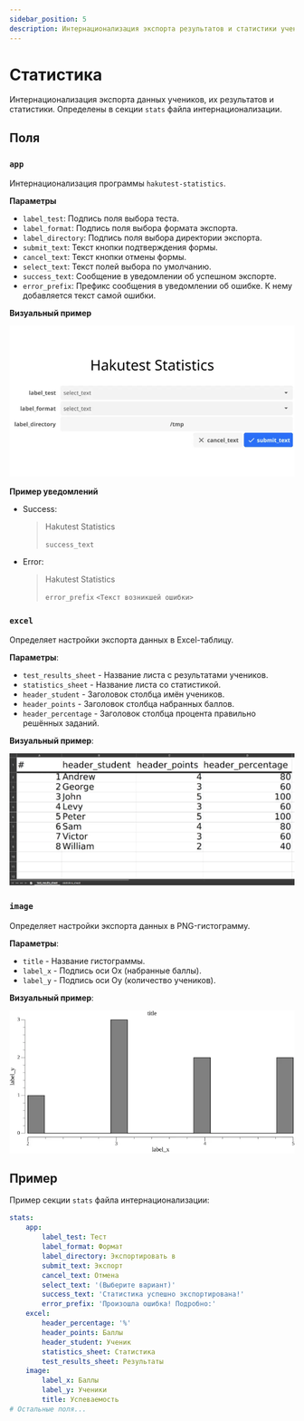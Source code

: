 ```yaml
---
sidebar_position: 5
description: Интернационализация экспорта результатов и статистики учеников
---
```


# Статистика

Интернационализация экспорта данных учеников, их результатов и статистики. Определены в секции `stats` файла интернационализации.

## Поля

### `app`

Интернационализация программы `hakutest-statistics`.

**Параметры**

-   `label_test`: Подпись поля выбора теста.
-   `label_format`: Подпись поля выбора формата экспорта.
-   `label_directory`: Подпись поля выбора директории экспорта.
-   `submit_text`: Текст кнопки подтверждения формы.
-   `cancel_text`: Текст кнопки отмены формы.
-   `select_text`: Текст полей выбора по умолчанию.
-   `success_text`: Сообщение в уведомлении об успешном экспорте.
-   `error_prefix`: Префикс сообщения в уведомлении об ошибке. К нему добавляется текст самой ошибки.

**Визуальный пример**

![Пример Hakutest statistics](./img/hakutest-statistics-example.webp)

**Пример уведомлений**

-   Success:

    > Hakutest Statistics
    >
    > `success_text`

-   Error:

    > Hakutest Statistics
    >
    > `error_prefix` `<Текст возникшей ошибки>`

### `excel`

Определяет настройки экспорта данных в Excel-таблицу.

**Параметры**:

-   `test_results_sheet` - Название листа с результатами учеников.
-   `statistics_sheet` - Название листа со статистикой.
-   `header_student` - Заголовок столбца имён учеников.
-   `header_points` - Заголовок столбца набранных баллов.
-   `header_percentage` - Заголовок столбца процента правильно решённых заданий.

**Визуальный пример**:

![Пример настройки экспорта в Excel-таблицу](./img/excel-example.webp)

### `image`

Определяет настройки экспорта данных в PNG-гистограмму.

**Параметры**:

-   `title` - Название гистограммы.
-   `label_x` - Подпись оси Ox (набранные баллы).
-   `label_y` - Подпись оси Oy (количество учеников).

**Визуальный пример**:

![Пример настройки экспорта в гистограмму](./img/histogram-example.webp)

## Пример

Пример секции `stats` файла интернационализации:

```yaml title='i18n.yaml'
stats:
    app:
        label_test: Тест
        label_format: Формат
        label_directory: Экспортировать в
        submit_text: Экспорт
        cancel_text: Отмена
        select_text: '(Выберите вариант)'
        success_text: 'Статистика успешно экспортирована!'
        error_prefix: 'Произошла ошибка! Подробно:'
    excel:
        header_percentage: '%'
        header_points: Баллы
        header_student: Ученик
        statistics_sheet: Статистика
        test_results_sheet: Результаты
    image:
        label_x: Баллы
        label_y: Ученики
        title: Успеваемость
# Остальные поля...
```
